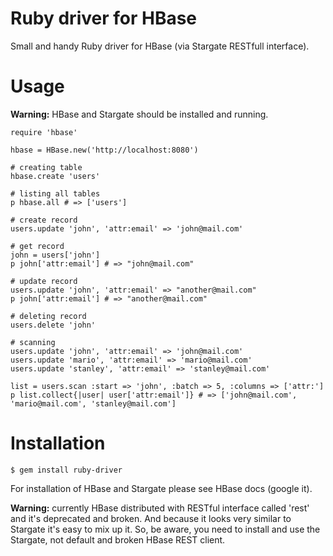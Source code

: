 # Ruby driver for HBase

Small and handy Ruby driver for HBase (via Stargate RESTfull interface).

# Usage

**Warning:** HBase and Stargate should be installed and running.

	require 'hbase'

	hbase = HBase.new('http://localhost:8080')

	# creating table
	hbase.create 'users'

	# listing all tables
	p hbase.all # => ['users']

	# create record
	users.update 'john', 'attr:email' => 'john@mail.com'

	# get record
	john = users['john']
	p john['attr:email'] # => "john@mail.com"    

	# update record
	users.update 'john', 'attr:email' => "another@mail.com"
	p john['attr:email'] # => "another@mail.com"

	# deleting record
	users.delete 'john'    

	# scanning
	users.update 'john', 'attr:email' => 'john@mail.com'
	users.update 'mario', 'attr:email' => 'mario@mail.com'
	users.update 'stanley', 'attr:email' => 'stanley@mail.com'

	list = users.scan :start => 'john', :batch => 5, :columns => ['attr:']
	p list.collect{|user| user['attr:email']} # => ['john@mail.com', 'mario@mail.com', 'stanley@mail.com']
	
# Installation

	$ gem install ruby-driver
	
For installation of HBase and Stargate please see HBase docs (google it).

**Warning:** currently HBase distributed with RESTful interface called 'rest' and it's deprecated and broken. And because it looks very similar to Stargate it's easy to mix up it. So, be aware, you need to install and use the Stargate, not default and broken HBase REST client.